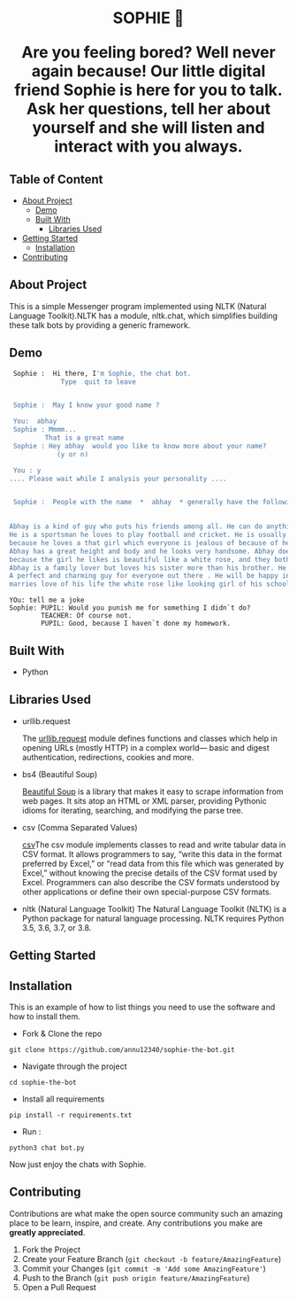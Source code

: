  <h1 align="center">SOPHIE 🤖</h>
 
  <p align="center">
 Are  you feeling bored? Well never again because! Our little digital friend Sophie is here for you to talk. Ask her questions, tell her about yourself and she will listen and interact with you always.
	</p>
 
## Table of Content

* [About Project](#about-project)
  * [Demo](#demo)
  * [Built With](#built-with)
    * [Libraries Used](#libraries-used)
* [Getting Started](#getting-started)
  * [Installation](#installation)
* [Contributing](#contributing)
  
 
## About Project

This is a simple Messenger program implemented using NLTK (Natural Language Toolkit).NLTK has a module, nltk.chat, which simplifies building these talk bots by providing a generic framework.

## Demo

```sh 
 Sophie :  Hi there, I'm Sophie, the chat bot.  
			 Type  quit to leave 


 Sophie :  May I know your good name ?

 You:  abhay
 Sophie : Mmmm...
		 That is a great name
 Sophie : Hey abhay  would you like to know more about your name?
			(y or n)

 You : y
.... Please wait while I analysis your personality ....


 Sophie :  People with the name  *  abhay  * generally have the following personsality 
 

Abhay is a kind of guy who puts his friends among all. He can do anything for his friends. 
He is a sportsman he loves to play football and cricket. He is usually confused about love 
because he loves a that girl which everyone is jealous of because of her looks. 
Abhay has a great height and body and he looks very handsome. Abhay doesn&apost give damn to other girls 
because the girl he likes is beautiful like a white rose, and they both have many things in common.
Abhay is a family lover but loves his sister more than his brother. He is the kind of guy who doesn&apost drink or smoke.
A perfect and charming guy for everyone out there . He will be happy in his life if he
marries love of his life the white rose like looking girl of his school. Abhay is confused and misunderstands everytime.
```

```
YOu: tell me a joke
Sophie: PUPIL: Would you punish me for something I didn`t do?
        TEACHER: Of course not.
        PUPIL: Good, because I haven`t done my homework.
```


## Built With
  
  * Python

## Libraries Used

  * urllib.request
  
    The [urllib.request](https://docs.python.org/3/library/urllib.request.html) module defines functions and classes which help in opening URLs (mostly HTTP) in a complex world— 
    basic and digest authentication, redirections, cookies and more.

  * bs4 (Beautiful Soup)
  
    [Beautiful Soup](https://pypi.org/project/beautifulsoup4/) is a library that makes it easy to scrape information from web pages. It sits atop an HTML or XML parser, 
    providing Pythonic idioms for iterating, searching, and modifying the parse tree.

  * csv (Comma Separated Values)
  
    [csv](https://docs.python.org/3/library/csv.html)The csv module implements classes to read and write tabular data in CSV format. It allows programmers to say, “write this 
    data in the format preferred by Excel,” or “read data from this file which was generated by Excel,” without knowing the precise details of the CSV format used by Excel. 
    Programmers can also describe the CSV formats understood by other applications or define their own special-purpose CSV formats.
    
  * nltk (Natural Language Toolkit)
    The Natural Language Toolkit (NLTK) is a Python package for natural language processing. NLTK requires Python 3.5, 3.6, 3.7, or 3.8.
    
## Getting Started

## Installation

This is an example of how to list things you need to use the software and how to install them.

* Fork & Clone the repo

```
git clone https://github.com/annu12340/sophie-the-bot.git
```

* Navigate through the project

```
cd sophie-the-bot
```

* Install all requirements

``` 
pip install -r requirements.txt
```

* Run :

```
python3 chat bot.py
```

Now just enjoy the chats with Sophie.

## Contributing

Contributions are what make the open source community such an amazing place to be learn, inspire, and create. Any contributions you make are **greatly appreciated**.

1. Fork the Project
2. Create your Feature Branch (`git checkout -b feature/AmazingFeature`)
3. Commit your Changes (`git commit -m 'Add some AmazingFeature'`)
4. Push to the Branch (`git push origin feature/AmazingFeature`)
5. Open a Pull Request








